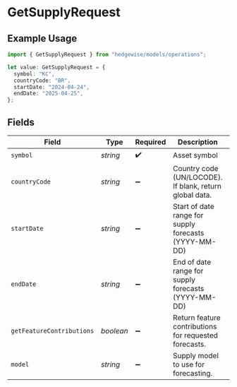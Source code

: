 # GetSupplyRequest

## Example Usage

```typescript
import { GetSupplyRequest } from "hedgewise/models/operations";

let value: GetSupplyRequest = {
  symbol: "KC",
  countryCode: "BR",
  startDate: "2024-04-24",
  endDate: "2025-04-25",
};
```

## Fields

| Field                                                   | Type                                                    | Required                                                | Description                                             | Example                                                 |
| ------------------------------------------------------- | ------------------------------------------------------- | ------------------------------------------------------- | ------------------------------------------------------- | ------------------------------------------------------- |
| `symbol`                                                | *string*                                                | :heavy_check_mark:                                      | Asset symbol                                            | KC                                                      |
| `countryCode`                                           | *string*                                                | :heavy_minus_sign:                                      | Country code (UN/LOCODE). If blank, return global data. | BR                                                      |
| `startDate`                                             | *string*                                                | :heavy_minus_sign:                                      | Start of date range for supply forecasts (YYYY-MM-DD)   | 2024-04-24                                              |
| `endDate`                                               | *string*                                                | :heavy_minus_sign:                                      | End of date range for supply forecasts (YYYY-MM-DD)     | 2025-04-25                                              |
| `getFeatureContributions`                               | *boolean*                                               | :heavy_minus_sign:                                      | Return feature contributions for requested forecasts.   |                                                         |
| `model`                                                 | *string*                                                | :heavy_minus_sign:                                      | Supply model to use for forecasting.                    | v2_wholecountry_92to23_interval10_yesyoy_xgb            |